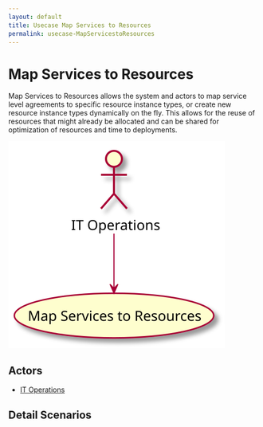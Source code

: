 ```yaml
---
layout: default
title: Usecase Map Services to Resources
permalink: usecase-MapServicestoResources
---
```


# Map Services to Resources

Map Services to Resources allows the system and actors to map service level agreements to specific resource instance types, or create new resource instance types dynamically on the fly. This allows for the reuse of resources that might already be allocated and can be shared for optimization of resources and time to deployments.

![Activities Diagram](./activities.svg)

## Actors

* [IT Operations](actor-itops)


## Detail Scenarios


  

